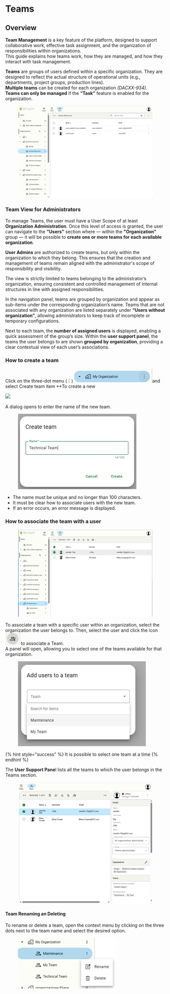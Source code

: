 # Teams

## Overview

**Team Management** is a key feature of the platform, designed to support collaborative work, effective task assignment, and the organization of responsibilities within organizations.\
This guide explains how teams work, how they are managed, and how they interact with task management.

**Teams** are groups of users defined within a specific organization. They are designed to reflect the actual structure of operational units (e.g., departments, project groups, production lines).\
**Multiple teams** can be created for each organization _(DACXX-934)._\
**Teams can only be managed** if the **“Task”** feature is enabled for the organization.



<figure><img src="../../.gitbook/assets/image (32).png" alt=""><figcaption></figcaption></figure>

### Team View for Administrators

To manage Teams, the user must have a User Scope of at least **Organization Administration**. Once this level of access is granted, the user can navigate to the **"Users"** section where — within the **"Organization"** group — it will be possible to **create one or more teams for each available organization**.

**User Admins**  are authorized to create teams, but only within the organization to which they belong. This ensures that the creation and management of teams remain aligned with the administrator's scope of responsibility and visibility.

The view is strictly limited to teams belonging to the administrator’s organization, ensuring consistent and controlled management of internal structures in line with assigned responsibilities.

In the navigation panel, teams are grouped by organization and appear as sub-items under the corresponding organization’s name. Teams that are not associated with any organization are listed separately under **“Users without organization”**, allowing administrators to keep track of incomplete or temporary configurations.

Next to each team, the **number of assigned users** is displayed, enabling a quick assessment of the group’s size. Within the **user support panel**, the teams the user belongs to are shown **grouped by organization**, providing a clear contextual view of each user’s associations.



### How to create a team

Click on the three-dot menu (⋮) ![](<../../.gitbook/assets/image (38).png>)and select Create team item \*\*To create a new

![](https://lh7-rt.googleusercontent.com/slidesz/AGV_vUcsugoYncZsP484xqd_KAEMFJrt6UXyx7-4Uo4LXJQ09JUvjQBPPTE8HbRADI92qunxK0CS9SGlFkDCIizsrlqXWUCrfmDcwXn7drZQRS7h6fzSgC97Q5OFTqsg0L6--XT5hJQ8gCsseUoFOwl3yA=s2048?key=c4-6ArWOHtrkwwo3YQsfbmsB)



A dialog opens to enter the name of the new team.

<figure><img src="../../.gitbook/assets/image (39).png" alt=""><figcaption></figcaption></figure>

* The name must be unique and no longer than 100 characters.
* It must be clear how to associate users with the new team.
* If an error occurs, an error message is displayed.

### How to associate the team with a user

<figure><img src="../../.gitbook/assets/image (18).png" alt=""><figcaption></figcaption></figure>

To associate a team with a specific user within an organization, select the organization the user belongs to. Then, select the user and click the icon ![](<../../.gitbook/assets/image (35).png>)to associate a Team.\
A panel will open, allowing you to select one of the teams available for that organization.



<figure><img src="../../.gitbook/assets/image (34).png" alt=""><figcaption></figcaption></figure>

{% hint style="success" %}
It is possible to select one team at a time
{% endhint %}

The **User Support Pane**l lists all the teams to which the user belongs in the Teams section.

<figure><img src="../../.gitbook/assets/image (19).png" alt=""><figcaption></figcaption></figure>

#### &#x20;**Team Renaming an Deleting**

To rename or delete a team, open the context menu by clicking on the three dots next to the team name and select the desired option.

<figure><img src="../../.gitbook/assets/image (40).png" alt=""><figcaption></figcaption></figure>

